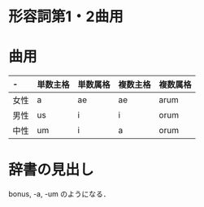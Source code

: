 形容詞第1・2曲用
===

# 曲用

|-   |単数主格|単数属格|複数主格|複数属格|
|:---|:------|:-------|:------|:------|
|女性| a     |ae      |ae     |arum   |
|男性| us    |i       |i      |orum   |
|中性| um    |i       |a      |orum   |

# 辞書の見出し

bonus, -a, -um のようになる．
